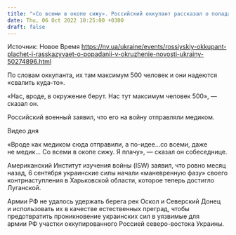 ```yaml
---
title: "«Со всеми в окопе сижу». Российский оккупант рассказал о попадании в окружение и расплакался — перехват ГУР"
date: Thu, 06 Oct 2022 10:25:00 +0300
draft: false
---
```

Источник: Новое Время https://nv.ua/ukraine/events/rossiyskiy-okkupant-plachet-i-rasskazyvaet-o-popadanii-v-okruzhenie-novosti-ukrainy-50274896.html


По словам оккупанта, их там максимум 500 человек и они надеются «свалить куда-то».

«Нас, вроде, в окружение берут. Нас тут максимум человек 500», — сказал он.

Российский военный заявил, что его на войну отправляли медиком.

 Видео дня   

«Вроде как медиком сюда отправили, а по-идее…со всеми, даже не медик… Со всеми в окопе сижу. Я плачу», — сказал он собеседнице.

Американский Институт изучения войны (ISW) заявил, что ровно месяц назад, 6 сентября украинские силы начали «маневренную фазу» своего контрнаступления в Харьковской области, которое теперь достигло Луганской.

Армии РФ не удалось удержать берега рек Оскол и Северский Донец и использовать их в качестве естественных преград, чтобы предотвратить проникновение украинских сил в уязвимые для армии РФ участки оккупированного Россией северо-востока Украины.

